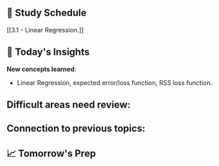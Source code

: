 ## 📖 Study Schedule

[[3.1 - Linear Regression.]]


## 🤔 Today's Insights

**New concepts learned**:
- Linear Regression, expected error/loss function, RSS loss function.

**Difficult areas need review**:
- 

**Connection to previous topics**:
- 

## 📈 Tomorrow's Prep

